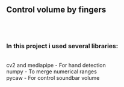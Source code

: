 <h2>Control volume by fingers</h2>
<br />
<br />

<h3>In this project i used several libraries:</h3>
<br />
cv2 and mediapipe - For hand detection
<br />
numpy - To merge numerical ranges
<br />
pycaw - For control soundbar volume

